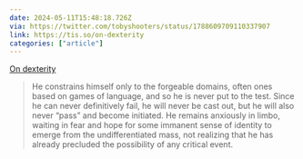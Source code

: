 ```yaml
---
date: 2024-05-11T15:48:18.726Z
via: https://twitter.com/tobyshooters/status/1788609709110337907
link: https://tis.so/on-dexterity
categories: ["article"]
---
```

[On dexterity](https://tis.so/on-dexterity)

> He constrains himself only to the forgeable domains, often ones based on games of language, and so he is never put to the test. Since he can never definitively fail, he will never be cast out, but he will also never “pass” and become initiated. He remains anxiously in limbo, waiting in fear and hope for some immanent sense of identity to emerge from the undifferentiated mass, not realizing that he has already precluded the possibility of any critical event.
